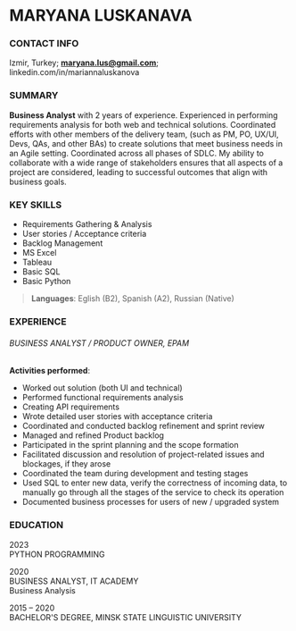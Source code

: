 # MARYANA LUSKANAVA
### CONTACT INFO
Izmir, Turkey; 
**maryana.lus@gmail.com**;
linkedin.com/in/mariannaluskanova

### SUMMARY

**Business Analyst** with 2 years of experience. Experienced in performing requirements analysis for both web and technical solutions. Coordinated efforts with other members of the delivery team, (such as PM, PO, UX/UI, Devs, QAs, and other BAs) to create solutions that meet business needs in an Agile setting. Coordinated across all phases of SDLC. My ability to collaborate with a wide range of stakeholders ensures that all aspects of a project are considered, leading to successful outcomes that align with business goals.

### KEY SKILLS
* Requirements Gathering & Analysis
* User stories / Acceptance criteria
* Backlog Management
* MS Excel 
* Tableau
* Basic SQL
* Basic Python 

> **Languages**: Eglish (B2), Spanish (A2), Russian (Native) 

### EXPERIENCE
###### BUSINESS ANALYST / PRODUCT OWNER, EPAM
**Activities performed**:
* Worked out solution (both UI and technical)
* Performed functional requirements analysis
* Creating API requirements
* Wrote detailed user stories with acceptance criteria 
* Coordinated and conducted backlog refinement and sprint review
* Managed and refined Product backlog 
* Participated in the sprint planning and the scope formation
* Facilitated discussion and resolution of project-related issues and blockages, if they arose
* Coordinated the team during development and testing stages
* Used SQL to enter new data, verify the correctness of incoming data, to manually go through all the stages of the service to check its operation
* Documented business processes for users of new / upgraded system

### EDUCATION
2023 \
PYTHON PROGRAMMING

2020 \
BUSINESS ANALYST, IT ACADEMY \
Business Analysis

2015 – 2020 \
BACHELOR'S DEGREE, MINSK STATE LINGUISTIC UNIVERSITY

